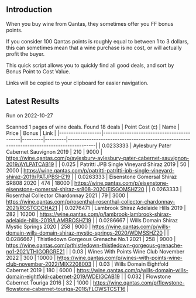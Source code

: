 ## Introduction

When you buy wine from Qantas, they sometimes offer you FF bonus points. 

If you consider 100 Qantas points is roughly equal to between 1 to 3 dollars, this can sometimes mean that a wine purchase is no cost, or will actually profit the buyer.

This quick script allows you to quickly find all good deals, and sort by Bonus Point to Cost Value.

Links will be copied to your clipboard for easier navigation.

## Latest Results

Run on 2022-10-27

Scanned 1 pages of wine deals.
Found 18 deals
|   Point Cost (c) | Name                                      |   Price |   Bonus | Link                                                                                     |
|------------------|-------------------------------------------|---------|---------|------------------------------------------------------------------------------------------|
|        0.0233333 | Aylesbury Pater Cabernet Sauvignon 2019   |     210 |    9000 | https://wine.qantas.com/p/aylesbury-aylesbury-pater-cabernet-sauvignon-2019/AYLPATCAB19  |
|        0.025     | Patritti JPB Single Vineyard Shiraz 2019  |      50 |    2000 | https://wine.qantas.com/p/patritti-patritti-jpb-single-vineyard-shiraz-2019/PATJPBSHZ19  |
|        0.0263333 | Eisenstone Gomersal Shiraz SR808 2020     |     474 |   18000 | https://wine.qantas.com/p/eisenstone-eisenstone-gomersal-shiraz-sr808-2020/EISGOMSHZ20   |
|        0.0263333 | Rosenthal Collector Chardonnay 2021       |      79 |    3000 | https://wine.qantas.com/p/rosenthal-rosenthal-collector-chardonnay-2021/ROSTCOCHA21      |
|        0.0276471 | Lambrook Shiraz Adelaide Hills 2019       |     282 |   10200 | https://wine.qantas.com/p/lambrook-lambrook-shiraz-adelaide-hills-2019/LAMBROSHZ19       |
|        0.0286667 | Wills Domain Shiraz Mystic Springs 2020   |     258 |    9000 | https://wine.qantas.com/p/wills-domain-wills-domain-shiraz-mystic-springs-2020/WDMSSHZ20 |
|        0.0286667 | Thistledown Gorgeous Grenache No.1 2021   |     258 |    9000 | https://wine.qantas.com/p/thistledown-thistledown-gorgeous-grenache-no1-2021/THIGORGRE21 |
|        0.03      | Wines With Points Wine Club November 2022 |     300 |   10000 | https://wine.qantas.com/p/wines-with-points-wine-club-november-2022/MIX2208003           |
|        0.03      | Wills Domain Eightfold Cabernet 2019      |     180 |    6000 | https://wine.qantas.com/p/wills-domain-wills-domain-eightfold-cabernet-2019/WDEIGCAB19   |
|        0.032     | Flowstone Cabernet Touriga 2016           |      32 |    1000 | https://wine.qantas.com/p/flowstone-flowstone-cabernet-touriga-2016/FLOWSTCST16          |


